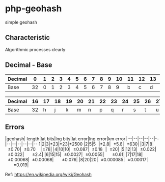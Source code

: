# php-geohash
simple geohash

## Characteristic

Algorithmic processes clearly 

## Decimal - Base

Decimal | 0 | 1 | 2 | 3 |  4 | 5 | 6 |  7| 8  | 9 | 10 | 11 | 12 | 13 | 14 | 15
--|--|--|--|--|--|--|--|--|--|--|--|--|--|--|--|--
Base| 32|0|1|2|3|4|5|6|7|8|9|b|c|d|e|f|g


|Decimal|16|17|18|19|20|21|22|23|24|25|26|27|28|29|30|31|
--|--|--|--|--|--|--|--|--|--|--|--|--|--|--|--|--
|Base| 32|h|j|k|m|n|p|q|r|s|t|u|v|w|x|y|z|


## Errors

|geohash| length|lat bits|lng bits|lat error|lng error|km error|
--|--|--|--|--|--|--|--|--|--|--|--
1|2|3|±23|±23|±2500
|2|5|5 |±2.8| ±5.6| ±630|
|3|7|8| ±0.70| ±0.70  |±78|
|4|10|10| ±0.087| ±0.18 | ±20|
|5|12|13| ±0.022| ±0.022|   ±2.4|
|6|15|15| ±0.0027| ±0.0055|   ±0.61|
|7|17|18| ±0.00068| ±0.00068|   ±0.076|
|8|20|20| ±0.000085| ±0.00017|   ±0.019|



Ref: https://en.wikipedia.org/wiki/Geohash